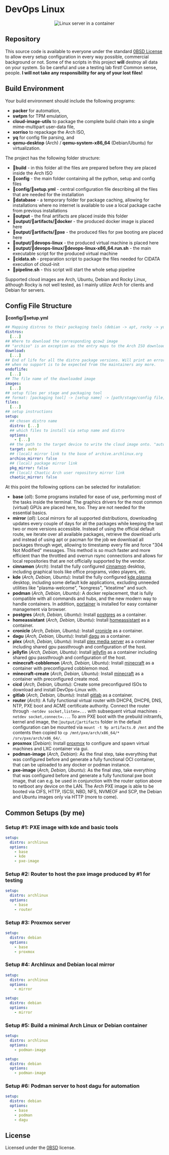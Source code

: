 # DevOps Linux
<div style="text-align: center;">
    
![Linux server in a container](devops.jpg)

</div>

## Repository

This source code is available to everyone under the standard [0BSD License](LICENSE.txt) to allow every setup configuration in every way possible, commercial background or not. Some of the scripts in this project **will** destroy all data on your system. So be careful and use a testing lab first! Common sense, people. **I will not take any responsibility for any of your lost files!**

## Build Environment

Your build environment should include the following programs:
- **packer** for automation,
- **swtpm** for TPM emulation,
- **cloud-image-utils** to package the complete build chain into a single mime-multipart user-data file,
- **xorriso** to repackage the Arch ISO,
- **yq** for config file parsing, and
- **qemu-desktop** (Arch) / **qemu-system-x86_64** (Debian/Ubuntu) for virtualization.

The project has the following folder structure:
- **📁build** - in this folder all the files are prepared before they are placed inside the Arch ISO
- **📁config** - the main folder containing all the python, setup and config files
- **📁config/📄setup.yml** - central configuration file describing all the files that are needed for the installation
- **📁database** - a temporary folder for package caching, allowing for installations where no internet is available to use a local package cache from previous installations
- **📁output** - the final artifacts are placed inside this folder
- **📁output/📁artifacts/📁docker** - the produced docker image is placed here
- **📁output/📁artifacts/📁pxe** - the produced files for pxe booting are placed here
- **📁output/📁devops-linux** - the produced virtual machine is placed here
- **📁output/📁devops-linux/📄devops-linux-x86_64.run.sh** - the main executable script for the produced virtual machine
- **📄cidata.sh** - preparation script to package the files needed for CIDATA execution of cloud-init
- **📄pipeline.sh** - this script will start the whole setup pipeline

Supported cloud images are Arch, Ubuntu, Debian and Rocky Linux, although Rocky is not well tested, as I mainly utilize Arch for clients and Debian for servers.

## Config File Structure

**📁config/📄setup.yml**
```yaml
## Mapping distros to their packaging tools (debian -> apt, rocky -> yum, ...)
distros:
  [...]
## Where to download the corresponding qcow2 image
## "archiso" is an exception as the entry maps to the Arch ISO download link
download:
  [...]
## End of life for all the distro package versions. Will print an error and abort the setup
## when no support is to be expected from the maintainers any more.
endoflife:
  [...]
## The file name of the downloaded image
images:
  [...]
## setup files per stage and packaging tool
## format: [packaging tool] -> [setup name] -> [path/stage/config file]
files:
  [...]
## setup instructions
setup:
  ## chosen distro name
  distro: [...]
  ## which files to install via setup name and distro
  options:
    - [...]
  ## the path to the target device to write the cloud image onto. "auto" tries to find a hard drive on it's own, but errors out when nothing is found.
  target: auto
  ## (local) mirror link to the base of archive.archlinux.org
  archiso_mirror: false
  ## (local) package mirror link
  pkg_mirror: false
  ## (local) Chaotic Arch user repository mirror link
  chaotic_mirror: false
```

At this point the following options can be selected for installation:

- **base** (_all_): Some programs installed for ease of use, performing most of the tasks inside the terminal. The graphics drivers for the most common (virtual) GPUs are placed here, too. They are not needed for the essential basics.
- **mirror** (_all_): Local mirrors for all supported distributions, downloading updates every couple of days for all the packages while keeping the last two or more versions accessible. Instead of using the official default route, we iterate over all available packages, retrieve the download urls and instead of using apt or pacman for the job we download all packages through wget, allowing to timestamp every file and force "304 Not Modified" messages. This method is so much faster and more efficient than the throttled and overrun rsync connections and allows for local repositories that are not officially supported by the vendor.
- **cinnamon** (_Arch_): Install the fully configured [cinnamon](https://github.com/linuxmint/cinnamon) desktop, including graphical tools like office programs, video players, etc.
- **kde** (_Arch, Debian, Ubuntu_): Install the fully configured [kde plasma](https://kde.org/de/plasma-desktop/) desktop, including some default kde applications, excluding unneeded utilities like "plasma-welcome", "kongress", "kteatime" and such.
- **podman** (_Arch, Debian, Ubuntu_): A docker replacement, that is fully compatible with all commands and hubs, and the new modern way to handle containers. In addition, [portainer](https://www.portainer.io/) is installed for easy container management via browser.
- **postgres** (_Arch, Debian, Ubuntu_): Install [postgres](https://www.postgresql.org/) as a container.
- **homeassistant** (_Arch, Debian, Ubuntu_): Install [homeassistant](https://www.home-assistant.io/) as a container.
- **cronicle** (_Arch, Debian, Ubuntu_): Install [cronicle](https://github.com/jhuckaby/Cronicle) as a container.
- **dagu** (_Arch, Debian, Ubuntu_): Install [dagu](https://github.com/dagu-org/dagu) as a container.
- **plex** (_Arch, Debian, Ubuntu_): Install [plex media server](https://www.plex.tv/) as a container including shared gpu passthrough and configuration of the host.
- **jellyfin** (_Arch, Debian, Ubuntu_): Install [jellyfin](https://jellyfin.org/) as a container including shared gpu passthrough and configuration of the host.
- **minecraft-cobblemon** (_Arch, Debian, Ubuntu_): Install [minecraft](https://www.minecraft.net/de-de) as a container with preconfigured cobblemon mod.
- **minecraft-create** (_Arch, Debian, Ubuntu_): Install [minecraft](https://www.minecraft.net/de-de) as a container with preconfigured create mod.
- **cicd** (_Arch, Debian, Ubuntu_): Create some preconfigured ISOs to download and install DevOps-Linux with.
- **gitlab** (_Arch, Debian, Ubuntu_): Install [gitlab](https://about.gitlab.com/) as a container.
- **router** (_Arch_): A fully functional virtual router with DHCP4, DHCP6, DNS, NTP, PXE boot and ACME certificate authority. Connect the router through ```-netdev socket,listen=...``` with subsequent virtual machines ```-netdev socket,connect=...```. To arm PXE boot with the prebuild initramfs, kernel and image, the ```📁output/📁artifacts``` folder in the default configuration can be mounted via ```mount -t 9p artifacts.0 /mnt``` and the contents then copied to ```cp /mnt/pxe/arch/x86_64/* /srv/pxe/arch/x86_64/```.
- **proxmox** (_Debian_): Install [proxmox](https://www.proxmox.com/en/) to configure and spawn virtual machines and LXC container via gui.
- **podman-image** (_Arch, Debian_): As the final step, take everything that was configured before and generate a fully functional OCI container, that can be uploaded to any docker or podman instance.
- **pxe-image** (_Arch, Debian, Ubuntu_): As the final step, take everything that was configured before and generate a fully functional pxe boot image, that can e.g. be used in conjunction with the router option above to netboot any device on the LAN. The Arch PXE image is able to be booted via CIFS, HTTP, ISCSI, NBD, NFS, NVMEOF and SCP, the Debian and Ubuntu images only via HTTP (more to come).

## Common Setups (by me)

### Setup #1: PXE image with kde and basic tools
```yaml
setup:
  distro: archlinux
  options:
    - base
    - kde
    - pxe-image
```

### Setup #2: Router to host the pxe image produced by #1 for testing
```yaml
setup:
  distro: archlinux
  options:
    - base
    - router
```

### Setup #3: Proxmox server
```yaml
setup:
  distro: debian
  options:
    - base
    - proxmox
```

### Setup #4: Archlinux and Debian local mirror
```yaml
setup:
  distro: archlinux
  options:
    - mirror

setup:
  distro: debian
  options:
    - mirror
```

### Setup #5: Build a minimal Arch Linux or Debian container 
```yaml
setup:
  distro: archlinux
  options:
    - podman-image

setup:
  distro: debian
  options:
    - podman-image
```

### Setup #6: Podman server to host dagu for automation
```yaml
setup:
  distro: debian
  options:
    - base
    - podman
    - dagu
```

## License

Licensed under the [0BSD](LICENSE.txt) license.